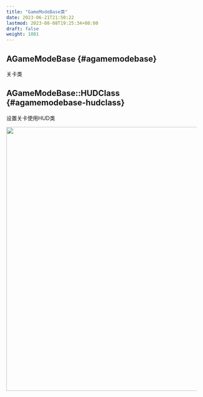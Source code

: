 ```yaml
---
title: "GameModeBase类"
date: 2023-06-21T21:50:22
lastmod: 2023-08-08T19:25:34+08:00
draft: false
weight: 1001
---
```


## AGameModeBase {#agamemodebase}

关卡类 <br/>


## AGameModeBase::HUDClass {#agamemodebase-hudclass}

设置关卡使用HUD类 <br/>

<img src="/pic/API/关卡设置/AGameModeBase/HUDClass.png" width="700" /> <br/> <br/>

